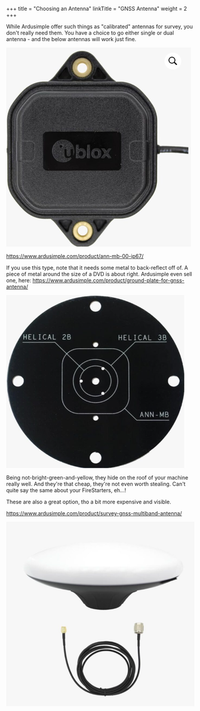 +++
title = "Choosing an Antenna"
linkTitle = "GNSS Antenna"
weight = 2
+++

While Ardusimple offer such things as "calibrated" antennas for survey, you
don't really need them. You have a choice to go either single or dual antenna -
and the below antennas will work just fine.

![image](../img/antenna-u-blox.png)

https://www.ardusimple.com/product/ann-mb-00-ip67/

If you use this type, note that it needs some metal to back-reflect off of. A
piece of metal around the size of a DVD is about right. Ardusimple even sell
one, here: https://www.ardusimple.com/product/ground-plate-for-gnss-antenna/

![image](../img/antenna-ground-plate.png)

Being not-bright-green-and-yellow, they hide on the roof of your machine really
well. And they're that cheap, they're not even worth stealing. Can't quite say
the same about your FireStarters, eh...!

These are also a great option, tho a bit more expensive and visible.

https://www.ardusimple.com/product/survey-gnss-multiband-antenna/

![image](../img/antenna-multiband.png)
